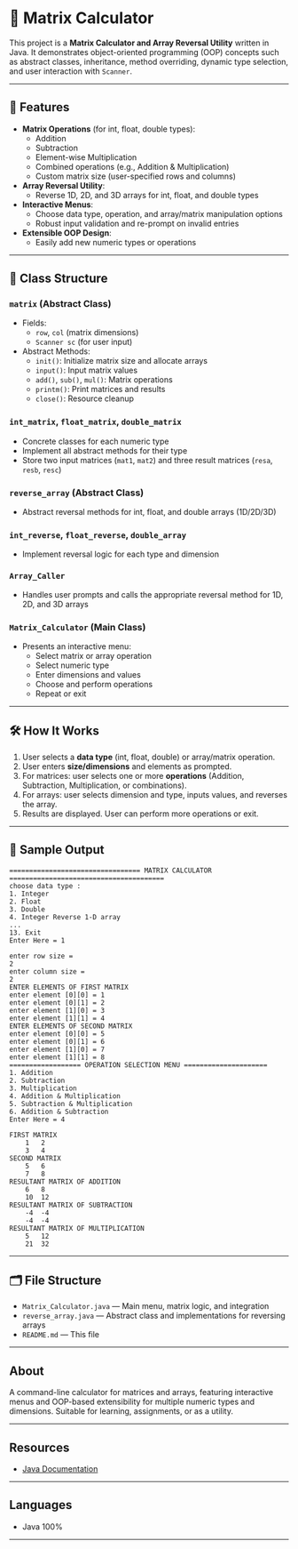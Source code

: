 # 🧮 Matrix Calculator

This project is a **Matrix Calculator and Array Reversal Utility** written in Java. It demonstrates object-oriented programming (OOP) concepts such as abstract classes, inheritance, method overriding, dynamic type selection, and user interaction with `Scanner`.

---

## 🚀 Features

- **Matrix Operations** (for int, float, double types):
  - Addition
  - Subtraction
  - Element-wise Multiplication
  - Combined operations (e.g., Addition & Multiplication)
  - Custom matrix size (user-specified rows and columns)
- **Array Reversal Utility**:
  - Reverse 1D, 2D, and 3D arrays for int, float, and double types
- **Interactive Menus**:
  - Choose data type, operation, and array/matrix manipulation options
  - Robust input validation and re-prompt on invalid entries
- **Extensible OOP Design**:
  - Easily add new numeric types or operations

---

## 🧱 Class Structure

### `matrix` (Abstract Class)
- Fields:
  - `row`, `col` (matrix dimensions)
  - `Scanner sc` (for user input)
- Abstract Methods:
  - `init()`: Initialize matrix size and allocate arrays
  - `input()`: Input matrix values
  - `add()`, `sub()`, `mul()`: Matrix operations
  - `printm()`: Print matrices and results
  - `close()`: Resource cleanup

### `int_matrix`, `float_matrix`, `double_matrix`
- Concrete classes for each numeric type
- Implement all abstract methods for their type
- Store two input matrices (`mat1`, `mat2`) and three result matrices (`resa`, `resb`, `resc`)

### `reverse_array` (Abstract Class)
- Abstract reversal methods for int, float, and double arrays (1D/2D/3D)

### `int_reverse`, `float_reverse`, `double_array`
- Implement reversal logic for each type and dimension

### `Array_Caller`
- Handles user prompts and calls the appropriate reversal method for 1D, 2D, and 3D arrays

### `Matrix_Calculator` (Main Class)
- Presents an interactive menu:
  - Select matrix or array operation
  - Select numeric type
  - Enter dimensions and values
  - Choose and perform operations
  - Repeat or exit

---

## 🛠️ How It Works

1. User selects a **data type** (int, float, double) or array/matrix operation.
2. User enters **size/dimensions** and elements as prompted.
3. For matrices: user selects one or more **operations** (Addition, Subtraction, Multiplication, or combinations).
4. For arrays: user selects dimension and type, inputs values, and reverses the array.
5. Results are displayed. User can perform more operations or exit.

---

## 🧪 Sample Output

```
================================= MATRIX CALCULATOR =======================================
choose data type : 
1. Integer
2. Float
3. Double
4. Integer Reverse 1-D array
...
13. Exit
Enter Here = 1

enter row size = 
2
enter column size = 
2
ENTER ELEMENTS OF FIRST MATRIX
enter element [0][0] = 1
enter element [0][1] = 2
enter element [1][0] = 3
enter element [1][1] = 4
ENTER ELEMENTS OF SECOND MATRIX
enter element [0][0] = 5
enter element [0][1] = 6
enter element [1][0] = 7
enter element [1][1] = 8
================== OPERATION SELECTION MENU =====================
1. Addition
2. Subtraction
3. Multiplication
4. Addition & Multiplication
5. Subtraction & Multiplication
6. Addition & Subtraction
Enter Here = 4

FIRST MATRIX
	1	2
	3	4
SECOND MATRIX
	5	6
	7	8
RESULTANT MATRIX OF ADDITION
	6	8
	10	12
RESULTANT MATRIX OF SUBTRACTION
	-4	-4
	-4	-4
RESULTANT MATRIX OF MULTIPLICATION
	5	12
	21	32
```

---

## 🗂️ File Structure

- `Matrix_Calculator.java` — Main menu, matrix logic, and integration
- `reverse_array.java` — Abstract class and implementations for reversing arrays
- `README.md` — This file

---

## About

A command-line calculator for matrices and arrays, featuring interactive menus and OOP-based extensibility for multiple numeric types and dimensions. Suitable for learning, assignments, or as a utility.

---

## Resources

- [Java Documentation](https://docs.oracle.com/javase/8/docs/api/)

---

## Languages

- Java 100%

---
